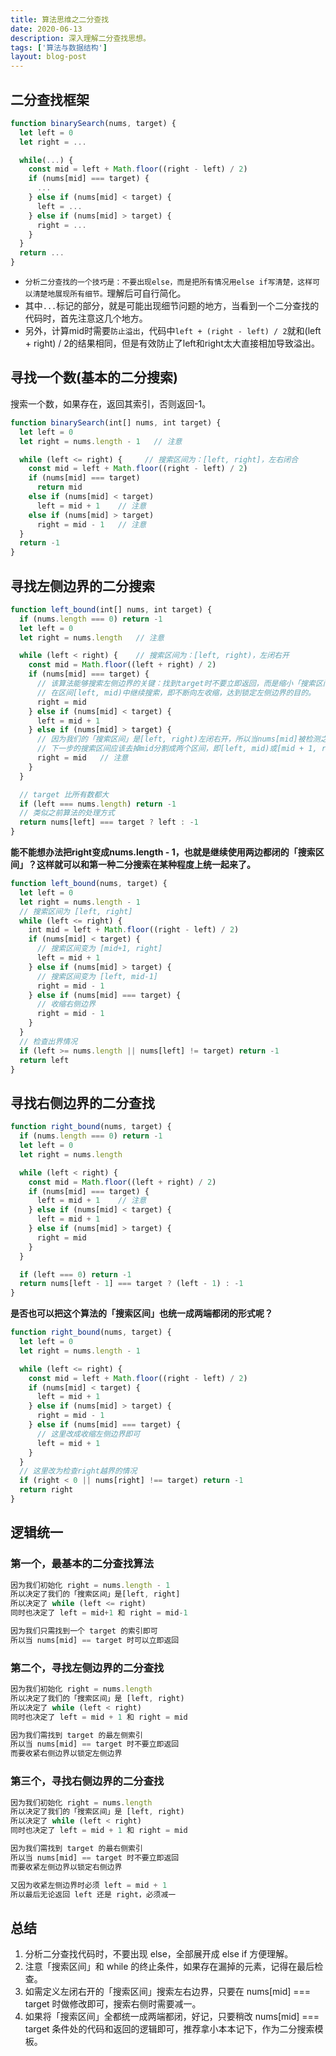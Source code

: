 ```yaml
---
title: 算法思维之二分查找
date: 2020-06-13
description: 深入理解二分查找思想。
tags: ['算法与数据结构']
layout: blog-post
---
```


## 二分查找框架
```javascript
function binarySearch(nums, target) {
  let left = 0
  let right = ...

  while(...) {
    const mid = left + Math.floor((right - left) / 2)
    if (nums[mid] === target) {
      ...
    } else if (nums[mid] < target) {
      left = ...
    } else if (nums[mid] > target) {
      right = ...
    }
  }
  return ...
}
```

- `分析二分查找的一个技巧是：不要出现else，而是把所有情况用else if写清楚，这样可以清楚地展现所有细节。`理解后可自行简化。
- 其中`...`标记的部分，就是可能出现细节问题的地方，当看到一个二分查找的代码时，首先注意这几个地方。
- 另外，计算mid时需要`防止溢出`，代码中`left + (right - left) / 2`就和(left + right) / 2的结果相同，但是有效防止了left和right太大直接相加导致溢出。


## 寻找一个数(基本的二分搜索)
搜索一个数，如果存在，返回其索引，否则返回-1。
```javascript
function binarySearch(int[] nums, int target) {
  let left = 0
  let right = nums.length - 1   // 注意

  while (left <= right) {     // 搜索区间为：[left, right]，左右闭合
    const mid = left + Math.floor((right - left) / 2)
    if (nums[mid] === target)
      return mid
    else if (nums[mid] < target)
      left = mid + 1    // 注意
    else if (nums[mid] > target)
      right = mid - 1   // 注意
  }
  return -1
}
```


## 寻找左侧边界的二分搜索
```javascript
function left_bound(int[] nums, int target) {
  if (nums.length === 0) return -1
  let left = 0
  let right = nums.length   // 注意

  while (left < right) {    // 搜索区间为：[left, right)，左闭右开
    const mid = Math.floor((left + right) / 2)
    if (nums[mid] === target) {
      // 该算法能够搜索左侧边界的关键：找到target时不要立即返回，而是缩小「搜索区间」的上界right，
      // 在区间[left, mid)中继续搜索，即不断向左收缩，达到锁定左侧边界的目的。
      right = mid
    } else if (nums[mid] < target) {
      left = mid + 1
    } else if (nums[mid] > target) {
      // 因为我们的「搜索区间」是[left, right)左闭右开，所以当nums[mid]被检测之后，
      // 下一步的搜索区间应该去掉mid分割成两个区间，即[left, mid)或[mid + 1, right)。
      right = mid   // 注意
    }
  }

  // target 比所有数都大
  if (left === nums.length) return -1
  // 类似之前算法的处理方式
  return nums[left] === target ? left : -1
}
```

**能不能想办法把right变成nums.length - 1，也就是继续使用两边都闭的「搜索区间」？这样就可以和第一种二分搜索在某种程度上统一起来了。**
```javascript
function left_bound(nums, target) {
  let left = 0
  let right = nums.length - 1
  // 搜索区间为 [left, right]
  while (left <= right) {
    int mid = left + Math.floor((right - left) / 2)
    if (nums[mid] < target) {
      // 搜索区间变为 [mid+1, right]
      left = mid + 1
    } else if (nums[mid] > target) {
      // 搜索区间变为 [left, mid-1]
      right = mid - 1
    } else if (nums[mid] === target) {
      // 收缩右侧边界
      right = mid - 1
    }
  }
  // 检查出界情况
  if (left >= nums.length || nums[left] != target) return -1
  return left
}
```


## 寻找右侧边界的二分查找
```javascript
function right_bound(nums, target) {
  if (nums.length === 0) return -1
  let left = 0
  let right = nums.length

  while (left < right) {
    const mid = Math.floor((left + right) / 2)
    if (nums[mid] === target) {
      left = mid + 1    // 注意
    } else if (nums[mid] < target) {
      left = mid + 1
    } else if (nums[mid] > target) {
      right = mid
    }
  }

  if (left === 0) return -1
  return nums[left - 1] === target ? (left - 1) : -1
}
```

**是否也可以把这个算法的「搜索区间」也统一成两端都闭的形式呢？**
```javascript
function right_bound(nums, target) {
  let left = 0
  let right = nums.length - 1

  while (left <= right) {
    const mid = left + Math.floor((right - left) / 2)
    if (nums[mid] < target) {
      left = mid + 1
    } else if (nums[mid] > target) {
      right = mid - 1
    } else if (nums[mid] === target) {
      // 这里改成收缩左侧边界即可
      left = mid + 1
    }
  }
  // 这里改为检查right越界的情况
  if (right < 0 || nums[right] !== target) return -1
  return right
}
```


## 逻辑统一
### 第一个，最基本的二分查找算法
```javascript
因为我们初始化 right = nums.length - 1
所以决定了我们的「搜索区间」是[left, right]
所以决定了 while (left <= right)
同时也决定了 left = mid+1 和 right = mid-1

因为我们只需找到一个 target 的索引即可
所以当 nums[mid] == target 时可以立即返回
```

### 第二个，寻找左侧边界的二分查找
```javascript
因为我们初始化 right = nums.length
所以决定了我们的「搜索区间」是 [left, right)
所以决定了 while (left < right)
同时也决定了 left = mid + 1 和 right = mid

因为我们需找到 target 的最左侧索引
所以当 nums[mid] == target 时不要立即返回
而要收紧右侧边界以锁定左侧边界
```

### 第三个，寻找右侧边界的二分查找
```javascript
因为我们初始化 right = nums.length
所以决定了我们的「搜索区间」是 [left, right)
所以决定了 while (left < right)
同时也决定了 left = mid + 1 和 right = mid

因为我们需找到 target 的最右侧索引
所以当 nums[mid] == target 时不要立即返回
而要收紧左侧边界以锁定右侧边界

又因为收紧左侧边界时必须 left = mid + 1
所以最后无论返回 left 还是 right，必须减一
```


## 总结
1. 分析二分查找代码时，不要出现 else，全部展开成 else if 方便理解。
2. 注意「搜索区间」和 while 的终止条件，如果存在漏掉的元素，记得在最后检查。
3. 如需定义左闭右开的「搜索区间」搜索左右边界，只要在 nums[mid] === target 时做修改即可，搜索右侧时需要减一。
4. 如果将「搜索区间」全都统一成两端都闭，好记，只要稍改 nums[mid] === target 条件处的代码和返回的逻辑即可，推荐拿小本本记下，作为二分搜索模板。
